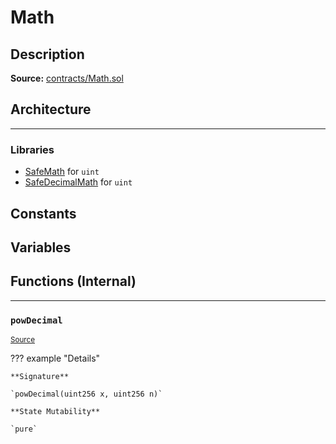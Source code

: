 # Math

## Description

**Source:** [contracts/Math.sol](https://github.com/Synthetixio/synthetix/tree/v2.21.15/contracts/Math.sol)

## Architecture

---

### Libraries

- [SafeMath](/libraries/SafeMath) for `uint`
- [SafeDecimalMath](/libraries/SafeDecimalMath) for `uint`

## Constants

## Variables

## Functions (Internal)

---

### `powDecimal`

<sub>[Source](https://github.com/Synthetixio/synthetix/tree/v2.21.15/contracts/Math.sol#L18)</sub>

??? example "Details"

    **Signature**

    `powDecimal(uint256 x, uint256 n)`

    **State Mutability**

    `pure`
